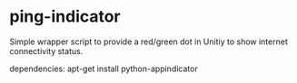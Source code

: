 ping-indicator
==============

Simple wrapper script to provide a red/green dot in Unitiy to show
internet connectivity status.

dependencies:
apt-get install python-appindicator
